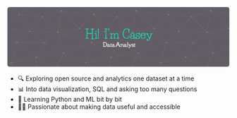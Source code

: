 ![Header](/banner.png)

- 🔍 Exploring open source and analytics one dataset at a time
- 📊 Into data visualization, SQL and asking too many questions
- 🧠 Learning Python and ML bit by bit
- 👨‍💻 Passionate about making data useful and accessible


<!--
**c-bretz/c-bretz** is a ✨ _special_ ✨ repository because its `README.md` (this file) appears on your GitHub profile.

Here are some ideas to get you started:

- 🔭 I’m currently working on ...
- 🌱 I’m currently learning ...
- 👯 I’m looking to collaborate on ...
- 🤔 I’m looking for help with ...
- 💬 Ask me about ...
- 📫 How to reach me: ...
- 😄 Pronouns: ...
- ⚡ Fun fact: ...
-->
